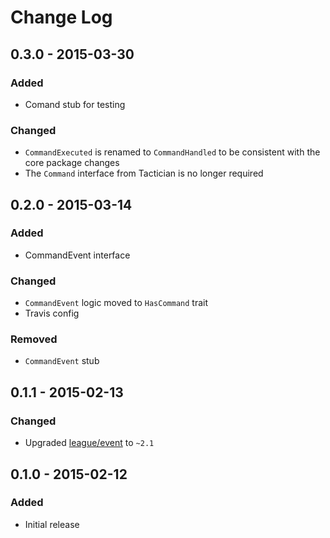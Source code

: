 # Change Log


## 0.3.0 - 2015-03-30

### Added

- Comand stub for testing

### Changed

- `CommandExecuted` is renamed to `CommandHandled` to be consistent with the core package changes
- The `Command` interface from Tactician is no longer required


## 0.2.0 - 2015-03-14

### Added

- CommandEvent interface

### Changed

- `CommandEvent` logic moved to `HasCommand` trait
- Travis config

### Removed

- `CommandEvent` stub


## 0.1.1 - 2015-02-13

### Changed

- Upgraded [league/event](http://event.thephpleague.com/) to `~2.1`


## 0.1.0 - 2015-02-12

### Added

- Initial release
